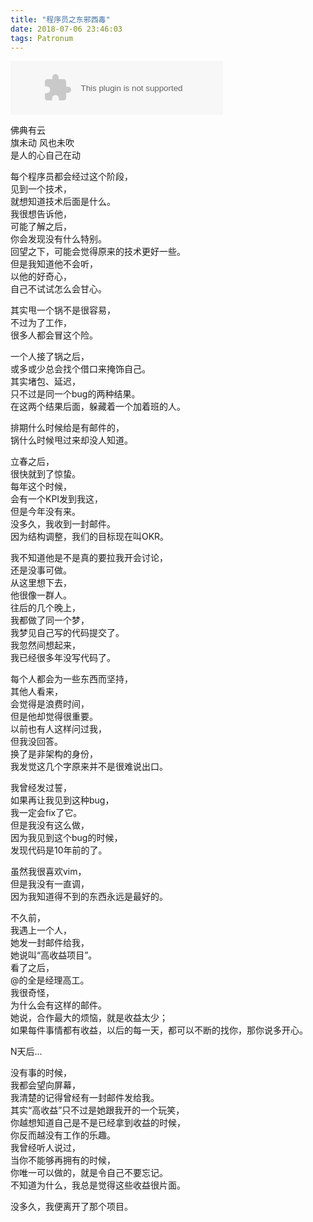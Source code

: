 ```yaml
---
title: "程序员之东邪西毒"
date: 2018-07-06 23:46:03
tags: Patronum
---
```


<embed src="//music.163.com/style/swf/widget.swf?sid=393697&type=2&auto=1&width=320&height=66" width="340" height="86"  allowNetworking="all">

佛典有云  
旗未动 风也未吹  
是人的心自己在动  

每个程序员都会经过这个阶段，  
见到一个技术，  
就想知道技术后面是什么。  
我很想告诉他，  
可能了解之后，  
你会发现没有什么特别。  
回望之下，可能会觉得原来的技术更好一些。  
但是我知道他不会听，  
以他的好奇心，  
自己不试试怎么会甘心。  

其实甩一个锅不是很容易，  
不过为了工作，  
很多人都会冒这个险。  

一个人接了锅之后，  
或多或少总会找个借口来掩饰自己。  
其实堵包、延迟，  
只不过是同一个bug的两种结果。  
在这两个结果后面，躲藏着一个加着班的人。  

排期什么时候给是有邮件的，  
锅什么时候甩过来却没人知道。  

立春之后，  
很快就到了惊蛰。  
每年这个时候，  
会有一个KPI发到我这，  
但是今年没有来。  
没多久，我收到一封邮件。  
因为结构调整，我们的目标现在叫OKR。  

我不知道他是不是真的要拉我开会讨论，  
还是没事可做。  
从这里想下去，  
他很像一群人。  
往后的几个晚上，  
我都做了同一个梦，  
我梦见自己写的代码提交了。  
我忽然间想起来，  
我已经很多年没写代码了。  

每个人都会为一些东西而坚持，  
其他人看来，  
会觉得是浪费时间，  
但是他却觉得很重要。  
以前也有人这样问过我，  
但我没回答。  
换了是非架构的身份，  
我发觉这几个字原来并不是很难说出口。  

我曾经发过誓，  
如果再让我见到这种bug，  
我一定会fix了它。  
但是我没有这么做，  
因为我见到这个bug的时候，  
发现代码是10年前的了。  

虽然我很喜欢vim，  
但是我没有一直调，  
因为我知道得不到的东西永远是最好的。  

不久前，  
我遇上一个人，  
她发一封邮件给我，  
她说叫“高收益项目”。  
看了之后，  
@的全是经理高工。  
我很奇怪，  
为什么会有这样的邮件。  
她说，合作最大的烦恼，就是收益太少；  
如果每件事情都有收益，以后的每一天，都可以不断的找你，那你说多开心。  

N天后...  

没有事的时候，  
我都会望向屏幕，  
我清楚的记得曾经有一封邮件发给我。  
其实“高收益”只不过是她跟我开的一个玩笑，  
你越想知道自己是不是已经拿到收益的时候，  
你反而越没有工作的乐趣。  
我曾经听人说过，  
当你不能够再拥有的时候，  
你唯一可以做的，就是令自己不要忘记。  
不知道为什么，我总是觉得这些收益很片面。  

没多久，我便离开了那个项目。  
